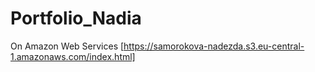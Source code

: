 # Portfolio_Nadia

On Amazon Web Services
[https://samorokova-nadezda.s3.eu-central-1.amazonaws.com/index.html]